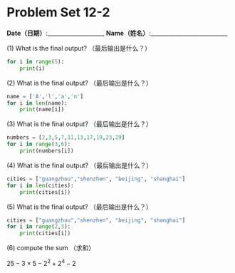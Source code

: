 # Problem Set 12-2
**Date（日期）**:____________________   **Name（姓名）**:___________________________

(1) What is the final output?  （最后输出是什么？）
```python
for i in range(5):
    print(i)
```

(2) What is the final output?  （最后输出是什么？）
```python
name = ['A','l','a','n']
for i in len(name):
    print(name[i])
```

(3) What is the final output?  （最后输出是什么？）
```python
numbers = [2,3,5,7,11,13,17,19,23,29]
for i in range(3,6):
    print(numbers[i])
```

(4) What is the final output?  （最后输出是什么？）
```python
cities = ["guangzhou","shenzhen", "beijing", "shanghai"]
for i in len(cities):
    print(cities[i])
```

(5) What is the final output?  （最后输出是什么？）
```python
cities = ["guangzhou","shenzhen", "beijing", "shanghai"]
for i in range(2,3):
    print(cities[i])
```

(6) compute the sum （求和） 

$25 - 3\times 5 - 2^2 + 2^4 - 2$
